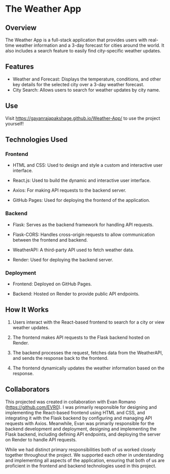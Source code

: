 # The Weather App

## Overview
The Weather App is a full-stack application that provides users with real-time weather information and a 3-day forecast for cities around the world. It also includes a search feature to easily find city-specific weather updates.

## Features
- Weather and Forecast: Displays the temperature, conditions, and other key details for the selected city over a 3-day weather forecast.
- City Search: Allows users to search for weather updates by city name.

## Use

Visit https://gayanrajapakshage.github.io/Weather-App/ to use the project yourself!

## Technologies Used

### Frontend

- HTML and CSS: Used to design and style a custom and interactive user interface.

- React.js: Used to build the dynamic and interactive user interface.

- Axios: For making API requests to the backend server.

- GitHub Pages: Used for deploying the frontend of the application.

### Backend

- Flask: Serves as the backend framework for handling API requests.

- Flask-CORS: Handles cross-origin requests to allow communication between the frontend and backend.

- WeatherAPI: A third-party API used to fetch weather data.

- Render: Used for deploying the backend server.

### Deployment

- Frontend: Deployed on GitHub Pages.

- Backend: Hosted on Render to provide public API endpoints.

## How It Works

1. Users interact with the React-based frontend to search for a city or view weather updates.

2. The frontend makes API requests to the Flask backend hosted on Render.

3. The backend processes the request, fetches data from the WeatherAPI, and sends the response back to the frontend.

4. The frontend dynamically updates the weather information based on the response.

## Collaborators

This projected was created in collaboration with Evan Romano (https://github.com/EVR0). I was primarily responsible for designing and implementing the React-based frontend using HTML and CSS, and integrating it with the Flask backend by configuring and managing API requests with Axios. Meanwhile, Evan was primarily responsible for the backend development and deployment, designing and implementing the Flask backend, including defining API endpoints, and deploying the server on Render to handle API requests.

While we had distinct primary responsibilities both of us worked closely together throughout the project. We supported each other in understanding and implementing all aspects of the application, ensuring that both of us are proficient in the frontend and backend technologies used in this project.